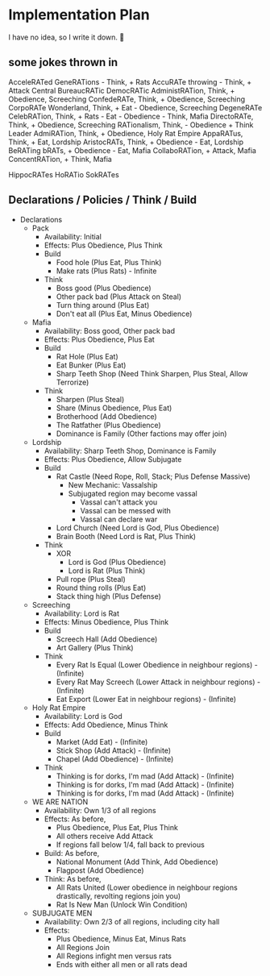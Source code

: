 # Implementation Plan

I have no idea, so I write it down. 🐀

## some jokes thrown in

AcceleRATed GeneRATions - Think, + Rats
AccuRATe throwing - Think, + Attack
Central BureaucRATic DemocRATic AdministRATion, Think, + Obedience, Screeching
ConfedeRATe, Think, + Obedience, Screeching
CorpoRATe Wonderland, Think, + Eat - Obedience, Screeching
DegeneRATe CelebRATion, Think, + Rats - Eat - Obedience - Think, Mafia
DirectoRATe, Think, + Obedience, Screeching
RATionalism, Think, - Obedience + Think
Leader AdmiRATion, Think, + Obedience, Holy Rat Empire
AppaRATus, Think, + Eat, Lordship
AristocRATs, Think, + Obedience - Eat, Lordship
BeRATing bRATs, + Obedience - Eat, Mafia
CollaboRATion, + Attack, Mafia
ConcentRATion, + Think, Mafia

HippocRATes
HoRATio
SokRATes

## Declarations / Policies / Think / Build

* Declarations
  * Pack
    * Availability: Initial
    * Effects: Plus Obedience, Plus Think
    * Build
      * Food hole (Plus Eat, Plus Think)
      * Make rats (Plus Rats) - Infinite
    * Think
      * Boss good (Plus Obedience)
      * Other pack bad (Plus Attack on Steal)
      * Turn thing around (Plus Eat)
      * Don't eat all (Plus Eat, Minus Obedience)
  * Mafia
    * Availability: Boss good, Other pack bad
    * Effects: Plus Obedience, Plus Eat
    * Build
      * Rat Hole (Plus Eat)
      * Eat Bunker (Plus Eat)
      * Sharp Teeth Shop (Need Think Sharpen, Plus Steal, Allow Terrorize)
    * Think
      * Sharpen (Plus Steal)
      * Share (Minus Obedience, Plus Eat)
      * Brotherhood (Add Obedience)
      * The Ratfather (Plus Obedience)
      * Dominance is Family (Other factions may offer join)
  * Lordship
    * Availability: Sharp Teeth Shop, Dominance is Family
    * Effects: Plus Obedience, Allow Subjugate
    * Build
      * Rat Castle (Need Rope, Roll, Stack; Plus Defense Massive)
        * New Mechanic: Vassalship
        * Subjugated region may become vassal
          * Vassal can't attack you
          * Vassal can be messed with
          * Vassal can declare war
      * Lord Church (Need Lord is God, Plus Obedience)
      * Brain Booth (Need Lord is Rat, Plus Think)
    * Think
      * XOR
        * Lord is God (Plus Obedience)
        * Lord is Rat (Plus Think)
      * Pull rope (Plus Steal)
      * Round thing rolls (Plus Eat)
      * Stack thing high (Plus Defense)
  * Screeching
    * Availability: Lord is Rat
    * Effects: Minus Obedience, Plus Think
    * Build
      * Screech Hall (Add Obedience)
      * Art Gallery (Plus Think)
    * Think
      * Every Rat Is Equal (Lower Obedience in neighbour regions) - (Infinite)
      * Every Rat May Screech (Lower Attack in neighbour regions) - (Infinite)
      * Eat Export (Lower Eat in neighbour regions) - (Infinite)
  * Holy Rat Empire
    * Availability: Lord is God
    * Effects: Add Obedience, Minus Think
    * Build
      * Market (Add Eat) - (Infinite)
      * Stick Shop (Add Attack) - (Infinite)
      * Chapel (Add Obedience) - (Infinite)
    * Think
      * Thinking is for dorks, I'm mad (Add Attack) - (Infinite)
      * Thinking is for dorks, I'm mad (Add Attack) - (Infinite)
      * Thinking is for dorks, I'm mad (Add Attack) - (Infinite)
  * WE ARE NATION
    * Availability: Own 1/3 of all regions
    * Effects: As before,
      * Plus Obedience, Plus Eat, Plus Think
      * All others receive Add Attack
      * If regions fall below 1/4, fall back to previous
    * Build: As before,
      * National Monument (Add Think, Add Obedience)
      * Flagpost (Add Obedience)
    * Think: As before,
      * All Rats United (Lower obedience in neighbour regions drastically, revolting regions join you)
      * Rat Is New Man (Unlock Win Condition)
  * SUBJUGATE MEN
    * Availability: Own 2/3 of all regions, including city hall
    * Effects:
      * Plus Obedience, Minus Eat, Minus Rats
      * All Regions Join
      * All Regions infight men versus rats
      * Ends with either all men or all rats dead

